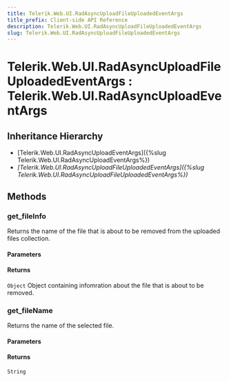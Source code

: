 ```yaml
---
title: Telerik.Web.UI.RadAsyncUploadFileUploadedEventArgs
title_prefix: Client-side API Reference
description: Telerik.Web.UI.RadAsyncUploadFileUploadedEventArgs
slug: Telerik.Web.UI.RadAsyncUploadFileUploadedEventArgs
---
```


# Telerik.Web.UI.RadAsyncUploadFileUploadedEventArgs : Telerik.Web.UI.RadAsyncUploadEventArgs

## Inheritance Hierarchy

* [Telerik.Web.UI.RadAsyncUploadEventArgs]({%slug Telerik.Web.UI.RadAsyncUploadEventArgs%})
* *[Telerik.Web.UI.RadAsyncUploadFileUploadedEventArgs]({%slug Telerik.Web.UI.RadAsyncUploadFileUploadedEventArgs%})*


## Methods

### get_fileInfo 

Returns the name of the file that is about to be removed from the uploaded files collection.

#### Parameters

#### Returns

`Object` Object containing infomration about the file that is about to be removed.
### get_fileName

Returns the name of the selected file.

#### Parameters

#### Returns

`String`


